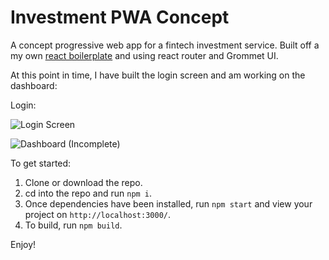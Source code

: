 # Investment PWA Concept

A concept progressive web app for a fintech investment service. Built off a my own [react boilerplate](https://github.com/andthomas/react-scratch) and using react router and Grommet UI.

At this point in time, I have built the login screen and am working on the dashboard:

Login: 

![Login Screen](https://imgur.com/IGC9SOL)

![Dashboard (Incomplete)](https://imgur.com/g9tsCno)

To get started:

1. Clone or download the repo.
2. cd into the repo and run `npm i`.
3. Once dependencies have been installed, run `npm start` and view your project on `http://localhost:3000/`.
4. To build, run `npm build`.

Enjoy!